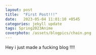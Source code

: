 ```yaml
---
layout: post
title:  "First Post!!!"
date:   2023-05-04 11:01:10 +0545
categories: jekyll update
tags: Spring2023Anime
coverphoto: /assets/blogpics/chain.png
---
```


Hey i just made a fucking blog !!!!

